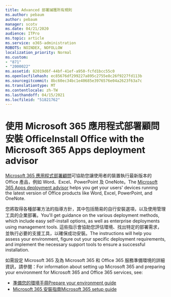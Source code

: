```yaml
---
title: Advanced 部署捕獲所有規則
ms.author: pebaum
author: pebaum
manager: scotv
ms.date: 04/21/2020
audience: ITPro
ms.topic: article
ms.service: o365-administration
ROBOTS: NOINDEX, NOFOLLOW
localization_priority: Normal
ms.custom:
- "871"
- "2000022"
ms.assetid: 82019d6f-44bf-41ef-a950-fcfd1bcc55c0
ms.openlocfilehash: ec85676df299227a895c2755e8c26f9227fd113b
ms.sourcegitcommit: 8bc60ec34bc1e40685e3976576e04a2623f63a7c
ms.translationtype: MT
ms.contentlocale: zh-TW
ms.lasthandoff: 04/15/2021
ms.locfileid: "51821762"
---
```

# <a name="install-office-with-the-microsoft-365-apps-deployment-advisor"></a><span data-ttu-id="9b26c-102">使用 Microsoft 365 應用程式部署顧問安裝 Office</span><span class="sxs-lookup"><span data-stu-id="9b26c-102">Install Office with the Microsoft 365 Apps deployment advisor</span></span>

<span data-ttu-id="9b26c-103">[Microsoft 365 應用程式部署顧問](https://go.microsoft.com/fwlink/?linkid=2145748)可協助您讓使用者的裝置執行最新版本的 Office 產品，例如 Word、Excel、PowerPoint 及 OneNote。</span><span class="sxs-lookup"><span data-stu-id="9b26c-103">The [Microsoft 365 Apps deployment advisor](https://go.microsoft.com/fwlink/?linkid=2145748) helps you get your users' devices running the latest version of Office products like Word, Excel, PowerPoint, and OneNote.</span></span>
  
<span data-ttu-id="9b26c-104">您將取得各種部署方法的指導方針，其中包括簡易的自行安裝選項，以及使用管理工具的企業部署。</span><span class="sxs-lookup"><span data-stu-id="9b26c-104">You'll get guidance on the various deployment methods, which include easy self-install options, as well as enterprise deployments using management tools.</span></span> <span data-ttu-id="9b26c-105">這些指示會協助您評估環境、找出特定的部署需求，並執行必要的支援工具，以確保成功安裝。</span><span class="sxs-lookup"><span data-stu-id="9b26c-105">The instructions will help you assess your environment, figure out your specific deployment requirements, and implement the necessary support tools to ensure a successful installation.</span></span>
  
<span data-ttu-id="9b26c-106">如需設定 Microsoft 365 及為 Microsoft 365 和 Office 365 服務準備環境的詳細資訊，請參閱：</span><span class="sxs-lookup"><span data-stu-id="9b26c-106">For information about setting up Microsoft 365 and preparing your environment for Microsoft 365 and Office 365 services, see:</span></span>

- [<span data-ttu-id="9b26c-107">準備您的環境手冊</span><span class="sxs-lookup"><span data-stu-id="9b26c-107">Prepare your environment guide</span></span>](https://go.microsoft.com/fwlink/?linkid=2005213)
- [<span data-ttu-id="9b26c-108">Microsoft 365 安裝指南</span><span class="sxs-lookup"><span data-stu-id="9b26c-108">Microsoft 365 setup guide</span></span>](https://go.microsoft.com/fwlink/?linkid=2072646)
